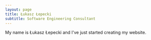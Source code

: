 ```yaml
---
layout: page
title: Łukasz Łepecki
subtitle: Software Engineering Consultant
---
```


My name is Łukasz Łepecki and I've just started creating my website.
